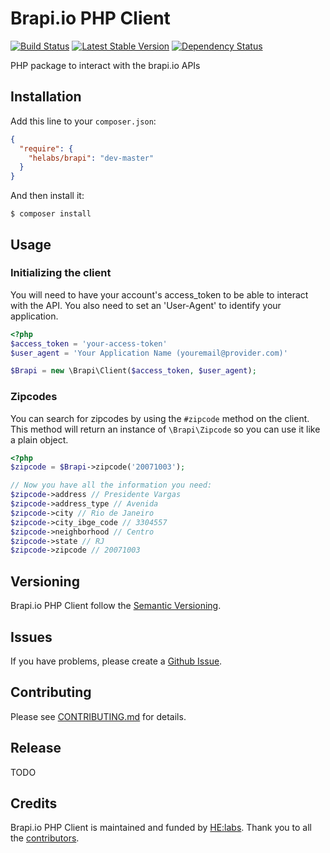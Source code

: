 # Brapi.io PHP Client

[![Build Status](https://travis-ci.org/Helabs/brapi-php.png)](https://travis-ci.org/Helabs/brapi-php)
[![Latest Stable Version](https://poser.pugx.org/helabs/brapi/v/stable.png)](https://packagist.org/packages/helabs/brapi)
[![Dependency Status](https://www.versioneye.com/user/projects/52f5e714ec1375fd0b0000c8/badge.png)](https://www.versioneye.com/user/projects/52f5e714ec1375fd0b0000c8)

PHP package to interact with the brapi.io APIs

## Installation

Add this line to your `composer.json`:

```json
{
  "require": {
    "helabs/brapi": "dev-master"
  }
}
```

And then install it:

```shell
$ composer install
```

## Usage

### Initializing the client

You will need to have your account's access_token to be able to interact with the API. You also need to set an 'User-Agent' to identify your application.

```php
<?php
$access_token = 'your-access-token'
$user_agent = 'Your Application Name (youremail@provider.com)'

$Brapi = new \Brapi\Client($access_token, $user_agent);
```

### Zipcodes

You can search for zipcodes by using the `#zipcode` method on the client. This method will return an instance of `\Brapi\Zipcode` so you can use it like a plain object.

```php
<?php
$zipcode = $Brapi->zipcode('20071003');

// Now you have all the information you need:
$zipcode->address // Presidente Vargas
$zipcode->address_type // Avenida
$zipcode->city // Rio de Janeiro
$zipcode->city_ibge_code // 3304557
$zipcode->neighborhood // Centro
$zipcode->state // RJ
$zipcode->zipcode // 20071003
```

## Versioning

Brapi.io PHP Client follow the [Semantic Versioning](http://semver.org/).

## Issues

If you have problems, please create a [Github Issue](https://github.com/Helabs/brapi-php/issues).

## Contributing

Please see [CONTRIBUTING.md](https://github.com/Helabs/brapi-php/blob/master/CONTRIBUTING.md) for details.

## Release

TODO

## Credits

Brapi.io PHP Client is maintained and funded by [HE:labs](http://helabs.com.br/opensource/).
Thank you to all the [contributors](https://github.com/Helabs/brapi-php/graphs/contributors).
